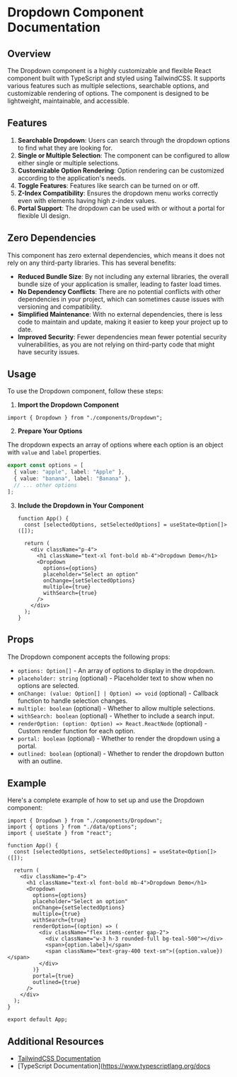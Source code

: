 # Dropdown Component Documentation

## Overview

The Dropdown component is a highly customizable and flexible React component built with TypeScript and styled using TailwindCSS. It supports various features such as multiple selections, searchable options, and customizable rendering of options. The component is designed to be lightweight, maintainable, and accessible.

## Features

1. **Searchable Dropdown**: Users can search through the dropdown options to find what they are looking for.
2. **Single or Multiple Selection**: The component can be configured to allow either single or multiple selections.
3. **Customizable Option Rendering**: Option rendering can be customized according to the application's needs.
4. **Toggle Features**: Features like search can be turned on or off.
5. **Z-Index Compatibility**: Ensures the dropdown menu works correctly even with elements having high z-index values.
6. **Portal Support**: The dropdown can be used with or without a portal for flexible UI design.

## Zero Dependencies

This component has zero external dependencies, which means it does not rely on any third-party libraries. This has several benefits:

- **Reduced Bundle Size**: By not including any external libraries, the overall bundle size of your application is smaller, leading to faster load times.
- **No Dependency Conflicts**: There are no potential conflicts with other dependencies in your project, which can sometimes cause issues with versioning and compatibility.
- **Simplified Maintenance**: With no external dependencies, there is less code to maintain and update, making it easier to keep your project up to date.
- **Improved Security**: Fewer dependencies mean fewer potential security vulnerabilities, as you are not relying on third-party code that might have security issues.

## Usage

To use the Dropdown component, follow these steps:

1. **Import the Dropdown Component**

```typescriptreact
import { Dropdown } from "./components/Dropdown";
```

2. **Prepare Your Options**

The dropdown expects an array of options where each option is an object with `value` and `label` properties.

```typescript
export const options = [
  { value: "apple", label: "Apple" },
  { value: "banana", label: "Banana" },
  // ... other options
];
```

3. **Include the Dropdown in Your Component**

   ```typescriptreact
   function App() {
     const [selectedOptions, setSelectedOptions] = useState<Option[]>([]);

     return (
       <div className="p-4">
         <h1 className="text-xl font-bold mb-4">Dropdown Demo</h1>
         <Dropdown
           options={options}
           placeholder="Select an option"
           onChange={setSelectedOptions}
           multiple={true}
           withSearch={true}
         />
       </div>
     );
   }
   ```

## Props

The Dropdown component accepts the following props:

- `options: Option[]` - An array of options to display in the dropdown.
- `placeholder: string` (optional) - Placeholder text to show when no options are selected.
- `onChange: (value: Option[] | Option) => void` (optional) - Callback function to handle selection changes.
- `multiple: boolean` (optional) - Whether to allow multiple selections.
- `withSearch: boolean` (optional) - Whether to include a search input.
- `renderOption: (option: Option) => React.ReactNode` (optional) - Custom render function for each option.
- `portal: boolean` (optional) - Whether to render the dropdown using a portal.
- `outlined: boolean` (optional) - Whether to render the dropdown button with an outline.

## Example

Here's a complete example of how to set up and use the Dropdown component:

```typescriptreact
import { Dropdown } from "./components/Dropdown";
import { options } from "./data/options";
import { useState } from "react";

function App() {
  const [selectedOptions, setSelectedOptions] = useState<Option[]>([]);

  return (
    <div className="p-4">
      <h1 className="text-xl font-bold mb-4">Dropdown Demo</h1>
      <Dropdown
        options={options}
        placeholder="Select an option"
        onChange={setSelectedOptions}
        multiple={true}
        withSearch={true}
        renderOption={(option) => (
          <div className="flex items-center gap-2">
            <div className="w-3 h-3 rounded-full bg-teal-500"></div>
            <span>{option.label}</span>
            <span className="text-gray-400 text-sm">({option.value})</span>
          </div>
        )}
        portal={true}
        outlined={true}
      />
    </div>
  );
}

export default App;
```

## Additional Resources

- [TailwindCSS Documentation](https://tailwindcss.com/docs)
- [TypeScript Documentation](<https://www.typescriptlang.org/docs>

